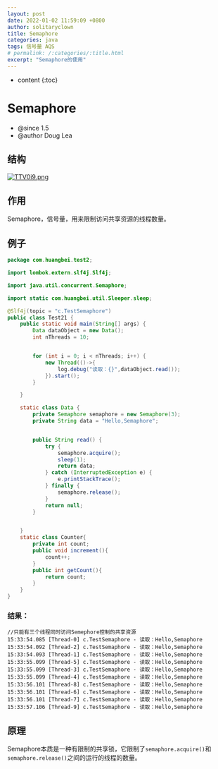 ```yaml
---
layout: post
date: 2022-01-02 11:59:09 +0800
author: solitaryclown
title: Semaphore
categories: java
tags: 信号量 AQS
# permalink: /:categories/:title.html
excerpt: "Semaphore的使用"
---
```

* content
{:toc}

# Semaphore
 * @since 1.5
 * @author Doug Lea

## 结构
[![TTV0i9.png](https://s4.ax1x.com/2022/01/02/TTV0i9.png)](https://imgtu.com/i/TTV0i9)

## 作用
Semaphore，信号量，用来限制访问共享资源的线程数量。

## 例子

```java
package com.huangbei.test2;

import lombok.extern.slf4j.Slf4j;

import java.util.concurrent.Semaphore;

import static com.huangbei.util.Sleeper.sleep;

@Slf4j(topic = "c.TestSemaphore")
public class Test21 {
    public static void main(String[] args) {
        Data dataObject = new Data();
        int nThreads = 10;


        for (int i = 0; i < nThreads; i++) {
            new Thread(()->{
                log.debug("读取：{}",dataObject.read());
            }).start();
        }

    }

    static class Data {
        private Semaphore semaphore = new Semaphore(3);
        private String data = "Hello,Semaphore";


        public String read() {
            try {
                semaphore.acquire();
                sleep(1);
                return data;
            } catch (InterruptedException e) {
                e.printStackTrace();
            } finally {
                semaphore.release();
            }
            return null;
        }


    }
    static class Counter{
        private int count;
        public void increment(){
            count++;
        }
        public int getCount(){
            return count;
        }
    }
}


```

### 结果：
```
//只能有三个线程同时访问Semephore控制的共享资源
15:33:54.085 [Thread-0] c.TestSemaphore - 读取：Hello,Semaphore
15:33:54.092 [Thread-2] c.TestSemaphore - 读取：Hello,Semaphore
15:33:54.093 [Thread-1] c.TestSemaphore - 读取：Hello,Semaphore
15:33:55.099 [Thread-5] c.TestSemaphore - 读取：Hello,Semaphore
15:33:55.099 [Thread-3] c.TestSemaphore - 读取：Hello,Semaphore
15:33:55.099 [Thread-4] c.TestSemaphore - 读取：Hello,Semaphore
15:33:56.101 [Thread-8] c.TestSemaphore - 读取：Hello,Semaphore
15:33:56.101 [Thread-6] c.TestSemaphore - 读取：Hello,Semaphore
15:33:56.101 [Thread-7] c.TestSemaphore - 读取：Hello,Semaphore
15:33:57.106 [Thread-9] c.TestSemaphore - 读取：Hello,Semaphore
```

## 原理
Semaphore本质是一种有限制的共享锁，它限制了`semaphore.acquire()`和`semaphore.release()`之间的运行的线程的数量。

